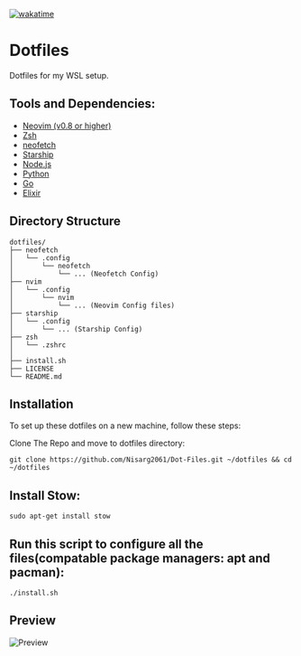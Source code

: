 [![wakatime](https://wakatime.com/badge/github/dracuxan/Dot-Files.svg)](https://wakatime.com/badge/github/dracuxan/Dot-Files)

# Dotfiles
Dotfiles for my WSL setup.

## Tools and Dependencies:

- [Neovim (v0.8 or higher)](https://neovim.io/)
- [Zsh](https://www.zsh.org/)
- [neofetch](https://github.com/dylanaraps/neofetch)
- [Starship](https://starship.rs/)
- [Node.js](https://nodejs.org/)
- [Python](https://www.python.org/)
- [Go](https://go.dev/)
- [Elixir](https://elixir-lang.org/)

## Directory Structure

```
dotfiles/
├── neofetch
│   └── .config
│       └── neofetch
│           └── ... (Neofetch Config)
├── nvim
│   └── .config
│       └── nvim
│           └── ... (Neovim Config files)
├── starship
│   └── .config
│       └── ... (Starship Config)
├── zsh
│   └── .zshrc
│
├── install.sh
├── LICENSE
└── README.md
```

## Installation
To set up these dotfiles on a new machine, follow these steps:

Clone The Repo and move to dotfiles directory:
```
git clone https://github.com/Nisarg2061/Dot-Files.git ~/dotfiles && cd ~/dotfiles
```

## Install Stow:

  ```
  sudo apt-get install stow
  ```

## Run this script to configure all the files(compatable package managers: apt and pacman):

  ```
  ./install.sh
  ```
## Preview
![Preview](https://github.com/user-attachments/assets/9d7a8281-d5b7-42e5-bd56-5a63797093cc)
